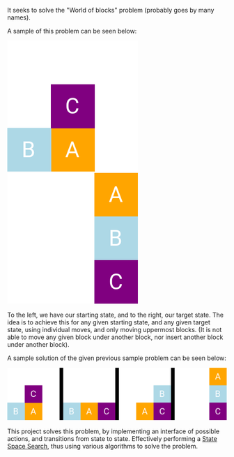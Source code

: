 It seeks to solve the "World of blocks" problem (probably goes by many names).

A sample of this problem can be seen below:

<p float="left">
  <img src="images/start.png" width="300" />
  <img src="images/end.png" width="300" /> 
</p>

To the left, we have our starting state, and to the right, our target state. 
The idea is to achieve this for any given starting state, and any given target state, using individual moves, and only moving uppermost blocks.
(It is not able to move any given block under another block, nor insert another block under another block).

A sample solution of the given previous sample problem can be seen below:

![Solution](transiciones.png)

This project solves this problem, by implementing an interface of possible actions, and transitions from state to state. Effectively performing a <a href="https://en.wikipedia.org/wiki/State_space_search">State Space Search</a>, thus using various algorithms to solve the problem.

